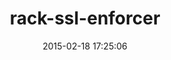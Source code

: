 ---
layout: post
title:  "rack-ssl-enforcer"
repo:   "tobmatth/rack-ssl-enforcer"
date:   2015-02-18 17:25:06
gemurl: http://github.com/tobmatth/rack-ssl-enforcer
---